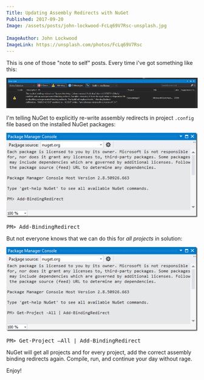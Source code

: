 ```yaml
---
Title: Updating Assembly Redirects with NuGet
Published: 2017-09-20
Image: /assets/posts/john-lockwood-FcLq69V7Rsc-unsplash.jpg

ImageAuthor: John Lockwood
ImageLink: https://unsplash.com/photos/FcLq69V7Rsc
---
```


This is one of those "note to self" posts. Every time i've got something like this:

![](/assets/posts/vs-redirect-warning.png)

I'm telling NuGet to explicitly re-write assembly redirects in project `.config` file based on the installed NuGet packages:

![](/assets/posts/vs-add-binding-redirect.png)

<pre class="bg-gray-800 rounded text-white font-mono text-base p-2 my-2">
PM> Add-BindingRedirect
</pre>

But not everyone knows that we can do this for _all projects_ in solution:

![](/assets/posts/vs-add-binding-redirect-all-projects.png)

<pre class="bg-gray-800 rounded text-white font-mono text-base p-2 my-2">
PM> Get-Project –All | Add-BindingRedirect
</pre>

NuGet will get all projects and for every project, add the correct assembly binding redirects again. Compile, run, and continue your day without rage. 

Enjoy!

